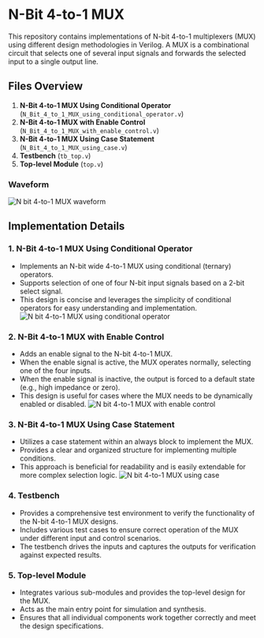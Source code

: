 
# N-Bit 4-to-1 MUX 

This repository contains implementations of N-bit 4-to-1 multiplexers (MUX) using different design methodologies in Verilog. A MUX is a combinational circuit that selects one of several input signals and forwards the selected input to a single output line.

## Files Overview

1. **N-Bit 4-to-1 MUX Using Conditional Operator** (`N_Bit_4_to_1_MUX_using_conditional_operator.v`)
2. **N-Bit 4-to-1 MUX with Enable Control** (`N_Bit_4_to_1_MUX_with_enable_control.v`)
3. **N-Bit 4-to-1 MUX Using Case Statement** (`N_Bit_4_to_1_MUX_using_case.v`)
4. **Testbench** (`tb_top.v`)
5. **Top-level Module** (`top.v`)

### Waveform
![N bit 4-to-1 MUX waveform](https://velog.velcdn.com/images/foodinsect/post/4953f24f-5e54-4c39-b21d-4582b9fd62c2/image.png)

## Implementation Details

### 1. N-Bit 4-to-1 MUX Using Conditional Operator
- Implements an N-bit wide 4-to-1 MUX using conditional (ternary) operators.
- Supports selection of one of four N-bit input signals based on a 2-bit select signal.
- This design is concise and leverages the simplicity of conditional operators for easy understanding and implementation.
![N bit 4-to-1 MUX using conditional operator](https://velog.velcdn.com/images/foodinsect/post/77416464-3781-4c11-a79a-0d549c59a6d7/image.png)


### 2. N-Bit 4-to-1 MUX with Enable Control
- Adds an enable signal to the N-bit 4-to-1 MUX.
- When the enable signal is active, the MUX operates normally, selecting one of the four inputs.
- When the enable signal is inactive, the output is forced to a default state (e.g., high impedance or zero).
- This design is useful for cases where the MUX needs to be dynamically enabled or disabled.
![N bit 4-to-1 MUX with enable control](https://velog.velcdn.com/images/foodinsect/post/d8c33dfe-7bf4-4521-90c1-a323659cacad/image.png)


### 3. N-Bit 4-to-1 MUX Using Case Statement
- Utilizes a case statement within an always block to implement the MUX.
- Provides a clear and organized structure for implementing multiple conditions.
- This approach is beneficial for readability and is easily extendable for more complex selection logic.
![N bit 4-to-1 MUX using case](https://velog.velcdn.com/images/foodinsect/post/12645140-80c3-4a5c-a6aa-55b00bfc05d0/image.png)


### 4. Testbench
- Provides a comprehensive test environment to verify the functionality of the N-bit 4-to-1 MUX designs.
- Includes various test cases to ensure correct operation of the MUX under different input and control scenarios.
- The testbench drives the inputs and captures the outputs for verification against expected results.

### 5. Top-level Module
- Integrates various sub-modules and provides the top-level design for the MUX.
- Acts as the main entry point for simulation and synthesis.
- Ensures that all individual components work together correctly and meet the design specifications.
